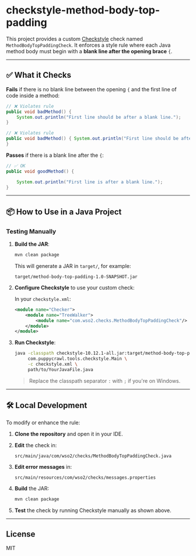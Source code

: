 # checkstyle-method-body-top-padding

This project provides a custom [Checkstyle](https://checkstyle.org/) check named `MethodBodyTopPaddingCheck`. It enforces a style rule where each Java method body must begin with a **blank line after the opening brace** `{`.

---

## ✅ What it Checks

**Fails** if there is no blank line between the opening `{` and the first line of code inside a method:

```java
// ❌ Violates rule
public void badMethod() {
    System.out.println("First line should be after a blank line.");
}
```

```java
// ❌ Violates rule
public void badMethod() { System.out.println("First line should be after a blank line.");
}
```

**Passes** if there is a blank line after the `{`:

```java
// ✅ OK
public void goodMethod() {

    System.out.println("First line is after a blank line.");
}
```

---

## 📦 How to Use in a Java Project

### Testing Manually

1. **Build the JAR**:

   ```bash
   mvn clean package
   ```

   This will generate a JAR in `target/`, for example:

   ```
   target/method-body-top-padding-1.0-SNAPSHOT.jar
   ```

2. **Configure Checkstyle** to use your custom check:

   In your `checkstyle.xml`:

   ```xml
   <module name="Checker">
       <module name="TreeWalker">
           <module name="com.wso2.checks.MethodBodyTopPaddingCheck"/>
       </module>
   </module>
   ```

3. **Run Checkstyle**:

   ```bash
   java -classpath checkstyle-10.12.1-all.jar:target/method-body-top-padding-1.0-SNAPSHOT.jar \
        com.puppycrawl.tools.checkstyle.Main \
        -c checkstyle.xml \
        path/to/YourJavaFile.java
   ```

   > Replace the classpath separator `:` with `;` if you're on Windows.

---

## 🛠 Local Development

To modify or enhance the rule:

1. **Clone the repository** and open it in your IDE.

2. **Edit** the check in:

   ```
   src/main/java/com/wso2/checks/MethodBodyTopPaddingCheck.java
   ```

3. **Edit error messages** in:

   ```
   src/main/resources/com/wso2/checks/messages.properties
   ```

4. **Build** the JAR:

   ```bash
   mvn clean package
   ```

5. **Test** the check by running Checkstyle manually as shown above.

---

## License

MIT
